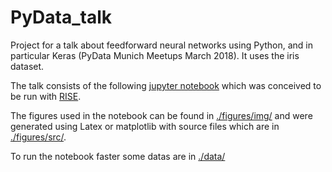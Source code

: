 PyData_talk
==============================

Project for a talk about feedforward neural networks using Python, and in particular Keras (PyData Munich Meetups March 2018).
It uses the iris dataset.

The talk consists of the following [jupyter notebook](./notebooks/talk-nn-keras.ipynb) which was conceived to be run with [RISE](http://rise.readthedocs.io/en/latest/).

The figures used in the notebook can be found in [./figures/img/](./figures/img/) and were generated  using Latex or matplotlib with source files which are in [./figures/src/](./figures/src/).


To run the notebook faster some datas are in [./data/](./data/)

